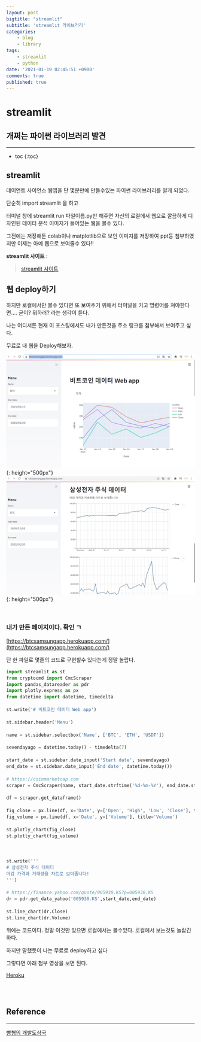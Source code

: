 ```yaml
---
layout: post
bigtitle: "streamlit"
subtitle: 'streamlit 라이브러리'
categories:
    - blog
    - library
tags:
    - streamlit
    - python
date: '2021-01-19 02:45:51 +0900'
comments: true
published: true
---
```


# streamlit

## 개쩌는 파이썬 라이브러리 발견

---

* toc
{:toc}

## streamlit

데이언트 사이언스 웹앱을 단 몇분만에 만들수있는 파이썬 라이브러리를 알게 되었다.

단순히 import streamlit 을 하고

터미널 창에 streamlit run 파일이름.py만 해주면 자신의 로컬에서 웹으로 깔끔하게 디자인된 데이터 분석 이미지가 들어있는 웹을 볼수 있다.

그전에는 저장해둔 colab이나 matplotlib으로 보인 이미지를 저장하여 ppt등 첨부하였지만 이제는 아예 웹으로 보여줄수 있다!!


**streamlit 사이트** :   
> [streamlit 사이트](https://www.streamlit.io/)




## 웹 deploy하기

하지만 로컬에서만 볼수 있다면 또 보여주기 위해서 터미널을 키고 명령어를 쳐야한다면.... 굳이? 뭐하러? 라는 생각이 듣다.

나는 어디서든 현재 이 포스팅에서도 내가 만든것을 주소 링크를 첨부해서 보여주고 싶다.

무료로 내 웹을 Deploy해보자.

![그림1](/assets/img/Blog/library/streamlit01.JPG){: height="500px"}
![그림2](/assets/img/Blog/library/streamlit02.JPG){:  height="500px"}


<br>

### 내가 만든 페이지이다. 확인 ㄱ

[https://btcsamsungapp.herokuapp.com/](https://btcsamsungapp.herokuapp.com/)

단 한 파일로 몇줄의 코드로 구현할수 있다는게 정말 놀랍다.

~~~python
import streamlit as st
from cryptocmd import CmcScraper
import pandas_datareader as pdr
import plotly.express as px
from datetime import datetime, timedelta

st.write('# 비트코인 데이터 Web app')

st.sidebar.header('Menu')

name = st.sidebar.selectbox('Name', ['BTC', 'ETH', 'USDT'])

sevendayago = datetime.today() - timedelta(7)

start_date = st.sidebar.date_input('Start date', sevendayago)
end_date = st.sidebar.date_input('End date', datetime.today())

# https://coinmarketcap.com
scraper = CmcScraper(name, start_date.strftime('%d-%m-%Y'), end_date.strftime('%d-%m-%Y'))

df = scraper.get_dataframe()

fig_close = px.line(df, x='Date', y=['Open', 'High', 'Low', 'Close'], title='가격')
fig_volume = px.line(df, x='Date', y=['Volume'], title='Volume')

st.plotly_chart(fig_close)
st.plotly_chart(fig_volume)



st.write('''
# 삼성전자 주식 데이터
마감 가격과 거래량을 차트로 보여줍니다!
''')

# https://finance.yahoo.com/quote/005930.KS?p=005930.KS
dr = pdr.get_data_yahoo('005930.KS',start_date,end_date)

st.line_chart(dr.Close)
st.line_chart(dr.Volume)
~~~

위에는 코드이다. 정말 이것만 있으면 로컬에서는 볼수있다. 로컬에서 보는것도 놀랍긴하다.

하지만 말했듯이 나는 무료로 deploy하고 싶다

그렇다면 아래 첨부 영상을 보면 된다.


[Heroku](https://dashboard.heroku.com/)

<br>


<br>


## Reference
---
[빵형의 개발도상국](https://www.youtube.com/watch?v=JLVB8ZUPojw)
